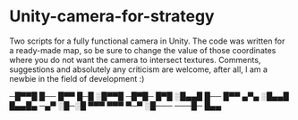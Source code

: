# Unity-camera-for-strategy
Two scripts for a fully functional camera in Unity. 
The code was written for a ready-made map, so be sure to change the value of those coordinates where you do not want the camera to intersect textures. 
Comments, suggestions and absolutely any criticism are welcome, after all, I am a newbie in the field of development :)


─█▀▀█ █── █▀▀ █─█ ░█▀▀█ ─█▀█─ █▀█ 
░█▄▄█ █── █▀▀ ▄▀▄ ░█▄▄█ █▄▄█▄ ─▄▀ 
░█─░█ ▀▀▀ ▀▀▀ ▀─▀ ░█─── ───█─ █▄▄
